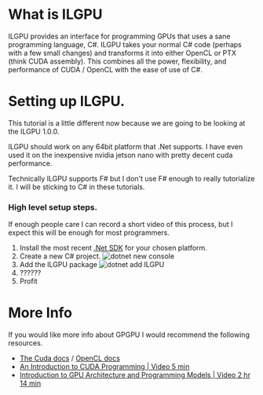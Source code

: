 ﻿---
layout: wiki
---

# What is ILGPU

ILGPU provides an interface for programming GPUs that uses a sane programming language, C#. 
ILGPU takes your normal C# code (perhaps with a few small changes) and transforms it into either
OpenCL or PTX (think CUDA assembly). This combines all the power, flexibility, and performance of 
CUDA / OpenCL with the ease of use of C#. 

# Setting up ILGPU.

This tutorial is a little different now because we are going to be looking at the ILGPU 1.0.0.

ILGPU should work on any 64bit platform that .Net supports. I have even used it on the inexpensive nvidia jetson nano with pretty decent cuda performance. 

Technically ILGPU supports F# but I don't use F# enough to really tutorialize it. I will be sticking to C# in these tutorials.

### High level setup steps.

If enough people care I can record a short video of this process, but I expect this will be enough for most programmers.

1. Install the most recent [.Net SDK](https://dotnet.microsoft.com/download/visual-studio-sdks) for your chosen platform.
2. Create a new C# project.
![dotnet new console](Images/newProject.png?raw=true)
3. Add the ILGPU package
![dotnet add ILGPU](Images/beta.png?raw=true)
4. ??????
5. Profit

# More Info

If you would like more info about GPGPU I would recommend the following resources.

* [The Cuda docs](https://developer.nvidia.com/about-cuda) / [OpenCL docs](https://www.khronos.org/opencl/)
* [An Introduction to CUDA Programming \| Video 5 min](https://www.youtube.com/watch?v=kIyCq6awClM)
* [Introduction to GPU Architecture and Programming Models \| Video 2 hr 14 min](https://www.youtube.com/watch?v=uvVy3CqpVbM)